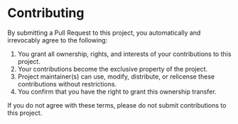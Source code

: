 # Contributing

By submitting a Pull Request to this project, you automatically and irrevocably agree to the following:

1. You grant all ownership, rights, and interests of your contributions to this project.
2. Your contributions become the exclusive property of the project.
3. Project maintainer(s) can use, modify, distribute, or relicense these contributions without restrictions.
4. You confirm that you have the right to grant this ownership transfer.

If you do not agree with these terms, please do not submit contributions to this project.
